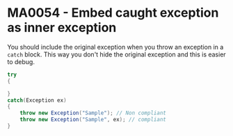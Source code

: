 # MA0054 - Embed caught exception as inner exception

You should include the original exception when you throw an exception in a `catch` block. This way you don't hide the original exception and this is easier to debug.

````csharp
try
{

}
catch(Exception ex)
{
    throw new Exception("Sample"); // Non compliant
    throw new Exception("Sample", ex); // compliant
}
````